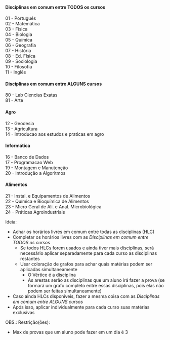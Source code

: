 #### Disciplinas em comum entre TODOS os cursos
01 - Português  
02 - Matemática  
03 - Física  
04 - Biologia  
05 - Química  
06 - Geografia  
07 - História  
08 - Ed. Física  
09 - Sociologia  
10 - Filosofia  
11 - Inglês  

#### Disciplinas em comum entre ALGUNS cursos
80 - Lab Ciencias Exatas  
81 - Arte

#### Agro
12 - Geodesia  
13 - Agricultura  
14 - Introducao aos estudos e praticas em agro   

#### Informática
16 - Banco de Dados  
17 - Programacao Web  
19 - Montagem e Manutenção  
20 - Introdução a Algoritmos  

#### Alimentos
21 - Instal. e Equipamentos de Alimentos  
22 - Química e Bioquímica de Alimentos  
23 - Micro Geral de Ali. e Anal. Microbiológica  
24 - Práticas Agroindustriais  

Ideia:
- Achar os horários livres em comum entre todas as disciplinas (HLC)
- Completar os horários livres com as *Disciplinas em comum entre TODOS os cursos*
  - Se todos HLCs forem usados e ainda tiver mais disciplinas, será necessário aplicar separadamente para cada curso as disciplinas restantes
  - Usar coloração de grafos para achar quais matérias podem ser aplicadas simultaneamente
    - O Vértice é a disciplina
    - As arestas serão as disciplinas que um aluno irá fazer a prova (se formará um grafo completo entre essas disciplinas, pois elas não podem ser feitas simultaneamente)
- Caso ainda HLCs disponíveis, fazer a mesma coisa com as *Disciplinas em comum entre ALGUNS cursos*
- Após isso, aplicar individualmente para cada curso suas matérias exclusivas

OBS.: Restrição(ões):
- Max de provas que um aluno pode fazer em um dia é 3
